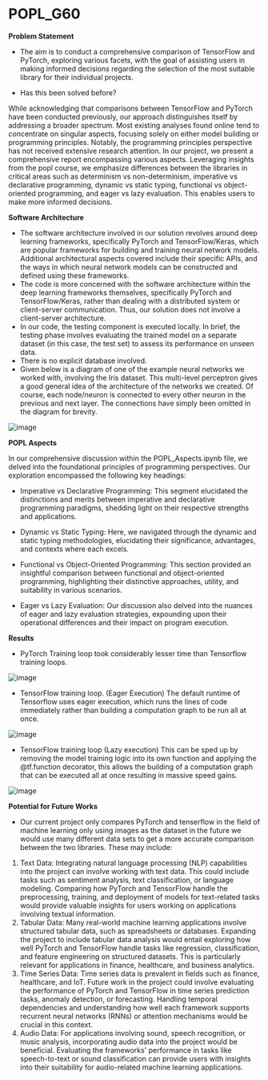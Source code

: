 # POPL_G60

**Problem Statement**
- The aim is to conduct a comprehensive comparison of TensorFlow and PyTorch, exploring various facets, with the goal of assisting users in making informed decisions regarding the selection of the most suitable library for their individual projects.

- Has this been solved before?

While acknowledging that comparisons between TensorFlow and PyTorch have been conducted previously, our approach distinguishes itself by addressing a broader spectrum. Most existing analyses found online tend to concentrate on singular aspects, focusing solely on either model building or programming principles. Notably, the programming principles perspective has not received extensive research attention. In our project, we present a comprehensive report encompassing various aspects. Leveraging insights from the popl course, we emphasize differences between the libraries in critical areas such as determinism vs non-determinism, imperative vs declarative programming, dynamic vs static typing, functional vs object-oriented programming, and eager vs lazy evaluation. This enables users to make more informed decisions.


**Software Architecture**
- The software architecture involved in our solution revolves around deep learning frameworks, specifically PyTorch and TensorFlow/Keras, which are popular frameworks for building and training neural network models. Additional architectural aspects covered include their specific APIs, and the ways in which neural network models can be constructed and defined using these frameworks.
- The code is more concerned with the software architecture within the deep learning frameworks themselves, specifically PyTorch and TensorFlow/Keras, rather than dealing with a distributed system or client-server communication. Thus, our solution does not involve a client-server architecture.
- In our code, the testing component is executed locally. In brief, the testing phase involves evaluating the trained model on a separate dataset (in this case, the test set) to assess its performance on unseen data. 
- There is no explicit database involved.
- Given below is a diagram of one of the example neural networks we worked with, involving the Iris dataset. This multi-level perceptron gives a good general idea of the architecture of the networks we created. Of course, each node/neuron is connected to every other neuron in the previous and next layer. The connections have simply been omitted in the diagram for brevity.
  
 ![image](https://github.com/thomas-sabu/POPL_G60/assets/93772844/30801d82-c77d-4fe2-9814-9f4d9c91f949)




**POPL Aspects**

In our comprehensive discussion within the POPL_Aspects.ipynb file, we delved into the foundational principles of programming perspectives. Our exploration encompassed the following key headings:

- Imperative vs Declarative Programming:
  This segment elucidated the distinctions and merits between imperative and declarative programming paradigms, shedding light on their respective strengths and applications.

- Dynamic vs Static Typing:
  Here, we navigated through the dynamic and static typing methodologies, elucidating their significance, advantages, and contexts where each excels.

- Functional vs Object-Oriented Programming:
  This section provided an insightful comparison between functional and object-oriented programming, highlighting their distinctive approaches, utility, and suitability in various scenarios.

- Eager vs Lazy Evaluation:
  Our discussion also delved into the nuances of eager and lazy evaluation strategies, expounding upon their operational differences and their impact on program execution.



**Results**
- PyTorch Training loop took considerably lesser time than Tensorflow training loops.



 ![image](https://github.com/thomas-sabu/POPL_G60/assets/93772844/c6bf0f62-0291-424e-838b-5b50326bc9a0)

- TensorFlow training loop. (Eager Execution)
The default runtime of Tensorflow uses eager execution, which runs the lines of code immediately rather than building a computation graph to be run all at once.



![image](https://github.com/thomas-sabu/POPL_G60/assets/93772844/9b0a7210-1191-41b7-b2da-701005fa9363)

- TensorFlow training loop (Lazy execution)
This can be sped up by removing the model training logic into its own function and applying the @tf.function decorator, this allows the building of a computation graph that can be executed all at once resulting in massive speed gains.



![image](https://github.com/thomas-sabu/POPL_G60/assets/93772844/ee7efc91-9db7-4544-b738-a553e0c818ba)





**Potential for Future Works**
- Our current project only compares PyTorch and tenserflow in the field of machine learning only using images as the dataset in the future we would use many different data sets to get a more accurate comparison between the two libraries. These may include:
1.	Text Data: Integrating natural language processing (NLP) capabilities into the project can involve working with text data. This could include tasks such as sentiment analysis, text classification, or language modeling. Comparing how PyTorch and TensorFlow handle the preprocessing, training, and deployment of models for text-related tasks would provide valuable insights for users working on applications involving textual information.
2.	Tabular Data: Many real-world machine learning applications involve structured tabular data, such as spreadsheets or databases. Expanding the project to include tabular data analysis would entail exploring how well PyTorch and TensorFlow handle tasks like regression, classification, and feature engineering on structured datasets. This is particularly relevant for applications in finance, healthcare, and business analytics.
3.	Time Series Data: Time series data is prevalent in fields such as finance, healthcare, and IoT. Future work in the project could involve evaluating the performance of PyTorch and TensorFlow in time series prediction tasks, anomaly detection, or forecasting. Handling temporal dependencies and understanding how well each framework supports recurrent neural networks (RNNs) or attention mechanisms would be crucial in this context.
4.	Audio Data: For applications involving sound, speech recognition, or music analysis, incorporating audio data into the project would be beneficial. Evaluating the frameworks' performance in tasks like speech-to-text or sound classification can provide users with insights into their suitability for audio-related machine learning applications.




